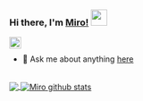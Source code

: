 ### Hi there, I'm [Miro!](http://miroprofile.000webhostapp.com/)  <img src="https://github.com/TheDudeThatCode/TheDudeThatCode/blob/master/Assets/Hi.gif" width="29px">

<a href="https://discord.gg/bhPzjwR">
  <img align="left" alt="Clown Discord" width="21px" src="https://cdn4.iconfinder.com/data/icons/logos-and-brands/512/91_Discord_logo_logos-512.png" />
</a>

<br />

- 💬 Ask me about anything [here](https://github.com/castariva18/castariva18/issues)

<br />

<a href="https://github.com/castariva18/castariva18">
  <img align="center" src="https://github-readme-stats.vercel.app/api/top-langs/?username=castariva18&theme=default&hide_langs_below=1" />
</a>
<a href="https://github.com/castariva18/github-readme-stats">
  <img align="center" src="https://github-readme-stats.vercel.app/api?username=castariva18&show_icons=true&theme=default&line_height=27" alt="Miro github stats" />
</a> 
